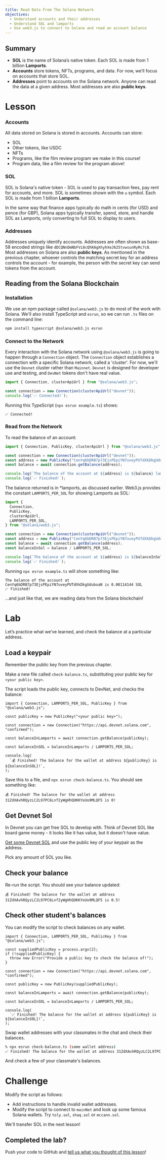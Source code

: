 ```yaml
---
title: Read Data From The Solana Network
objectives:
  - Understand accounts and their addresses
  - Understand SOL and lamports
  - Use web3.js to connect to Solana and read an account balance
---
```


## Summary

- **SOL** is the name of Solana’s native token. Each SOL is made from 1 billion
  **Lamports**.
- **Accounts** store tokens, NFTs, programs, and data. For now, we’ll focus on
  accounts that store SOL.
- **Addresses** point to accounts on the Solana network. Anyone can read the
  data at a given address. Most addresses are also **public keys**.

# Lesson

### Accounts

All data stored on Solana is stored in accounts. Accounts can store:

- SOL
- Other tokens, like USDC
- NFTs
- Programs, like the film review program we make in this course!
- Program data, like a film review for the program above!

### SOL

SOL is Solana's native token - SOL is used to pay transaction fees, pay rent for
accounts, and more. SOL is sometimes shown with the `◎` symbol. Each SOL is made
from 1 billion **Lamports**.

In the same way that finance apps typically do math in cents (for USD) and pence
(for GBP), Solana apps typically transfer, spend, store, and handle SOL as
Lamports, only converting to full SOL to display to users.

### Addresses

Addresses uniquely identify accounts. Addresses are often shown as base-58
encoded strings like `dDCQNnDmNbFVi8cQhKAgXhyhXeJ625tvwsunRyRc7c8`. Most
addresses on Solana are also **public keys**. As mentioned in the previous
chapter, whoever controls the matching secret key for an address controls the
account - for example, the person with the secret key can send tokens from the
account.

## Reading from the Solana Blockchain

### Installation

We use an npm package called `@solana/web3.js` to do most of the work with
Solana. We'll also install TypeScript and `esrun`, so we can run `.ts` files on
the command line:

```bash
npm install typescript @solana/web3.js esrun
```

### Connect to the Network

Every interaction with the Solana network using `@solana/web3.js` is going to
happen through a `Connection` object. The `Connection` object establishes a
connection with a specific Solana network, called a 'cluster'. For now, we'll
use the `Devnet` cluster rather than `Mainnet`. `Devnet` is designed for
developer use and testing, and `DevNet` tokens don't have real value.

```typescript
import { Connection, clusterApiUrl } from "@solana/web3.js";

const connection = new Connection(clusterApiUrl("devnet"));
console.log(`✅ Connected!`);
```

Running this TypeScript (`npx esrun example.ts`) shows:

```
✅ Connected!
```

### Read from the Network

To read the balance of an account:

```typescript
import { Connection, PublicKey, clusterApiUrl } from "@solana/web3.js";

const connection = new Connection(clusterApiUrl("devnet"));
const address = new PublicKey("CenYq6bDRB7p73EjsPEpiYN7uveyPUTdXkDkgUduboaN");
const balance = await connection.getBalance(address);

console.log(`The balance of the account at ${address} is ${balance} lamports`);
console.log(`✅ Finished!`);
```

The balance returned is in \*lamports, as discussed earlier. Web3.js provides
the constant `LAMPORTS_PER_SOL` for showing Lamports as SOL:

```typescript
import {
  Connection,
  PublicKey,
  clusterApiUrl,
  LAMPORTS_PER_SOL,
} from "@solana/web3.js";

const connection = new Connection(clusterApiUrl("devnet"));
const address = new PublicKey("CenYq6bDRB7p73EjsPEpiYN7uveyPUTdXkDkgUduboaN");
const balance = await connection.getBalance(address);
const balanceInSol = balance / LAMPORTS_PER_SOL;

console.log(`The balance of the account at ${address} is ${balanceInSol} SOL`);
console.log(`✅ Finished!`);
```

Running `npx esrun example.ts` will show something like:

```
The balance of the account at CenYq6bDRB7p73EjsPEpiYN7uveyPUTdXkDkgUduboaN is 0.00114144 SOL
✅ Finished!
```

...and just like that, we are reading data from the Solana blockchain!

# Lab

Let’s practice what we’ve learned, and check the balance at a particular
address.

## Load a keypair

Remember the public key from the previous chapter.

Make a new file called `check-balance.ts`, substituting your public key for
`<your public key>`.

The script loads the public key, connects to DevNet, and checks the balance:

```tsx
import { Connection, LAMPORTS_PER_SOL, PublicKey } from "@solana/web3.js";

const publicKey = new PublicKey("<your public key>");

const connection = new Connection("https://api.devnet.solana.com", "confirmed");

const balanceInLamports = await connection.getBalance(publicKey);

const balanceInSOL = balanceInLamports / LAMPORTS_PER_SOL;

console.log(
  `💰 Finished! The balance for the wallet at address ${publicKey} is ${balanceInSOL}!`,
);
```

Save this to a file, and `npx esrun check-balance.ts`. You should see something
like:

```
💰 Finished! The balance for the wallet at address 31ZdXAvhRQyzLC2L97PC6Lnf2yWgHhQUKKYoUo9MLQF5 is 0!
```

## Get Devnet Sol

In Devnet you can get free SOL to develop with. Think of Devnet SOL like board
game money - it looks like it has value, but it doesn't have value.

[Get some Devnet SOL](https://faucet.solana.com/) and use the public key of your
keypair as the address.

Pick any amount of SOL you like.

## Check your balance

Re-run the script. You should see your balance updated:

```
💰 Finished! The balance for the wallet at address 31ZdXAvhRQyzLC2L97PC6Lnf2yWgHhQUKKYoUo9MLQF5 is 0.5!
```

## Check other student's balances

You can modify the script to check balances on any wallet.

```tsx
import { Connection, LAMPORTS_PER_SOL, PublicKey } from "@solana/web3.js";

const suppliedPublicKey = process.argv[2];
if (!suppliedPublicKey) {
  throw new Error("Provide a public key to check the balance of!");
}

const connection = new Connection("https://api.devnet.solana.com", "confirmed");

const publicKey = new PublicKey(suppliedPublicKey);

const balanceInLamports = await connection.getBalance(publicKey);

const balanceInSOL = balanceInLamports / LAMPORTS_PER_SOL;

console.log(
  `✅ Finished! The balance for the wallet at address ${publicKey} is ${balanceInSOL}!`,
);
```

Swap wallet addresses with your classmates in the chat and check their balances.

```bash
% npx esrun check-balance.ts (some wallet address)
✅ Finished! The balance for the wallet at address 31ZdXAvhRQyzLC2L97PC6Lnf2yWgHhQUKKYoUo9MLQF5 is 3!
```

And check a few of your classmate's balances.

# Challenge

Modify the script as follows:

- Add instructions to handle invalid wallet addresses.
- Modify the script to connect to `mainNet` and look up some famous Solana
  wallets. Try `toly.sol`, `shaq.sol` or `mccann.sol`.

We'll transfer SOL in the next lesson!

## Completed the lab?

Push your code to GitHub and
[tell us what you thought of this lesson](https://form.typeform.com/to/IPH0UGz7#answers-lesson=8bbbfd93-1cdc-4ce3-9c83-637e7aa57454)!

